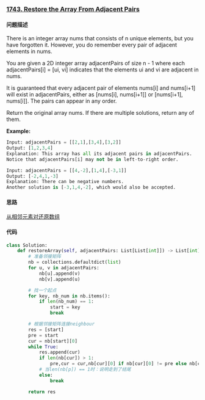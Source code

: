 ### [1743. Restore the Array From Adjacent Pairs](https://leetcode-cn.com/problems/restore-the-array-from-adjacent-pairs/)

#### 问题描述
There is an integer array nums that consists of n unique elements, but you have forgotten it. However, you do remember every pair of adjacent elements in nums.

You are given a 2D integer array adjacentPairs of size n - 1 where each adjacentPairs[i] = [ui, vi] indicates that the elements ui and vi are adjacent in nums.

It is guaranteed that every adjacent pair of elements nums[i] and nums[i+1] will exist in adjacentPairs, either as [nums[i], nums[i+1]] or [nums[i+1], nums[i]]. The pairs can appear in any order.

Return the original array nums. If there are multiple solutions, return any of them.

**Example:**
```python
Input: adjacentPairs = [[2,1],[3,4],[3,2]]
Output: [1,2,3,4]
Explanation: This array has all its adjacent pairs in adjacentPairs.
Notice that adjacentPairs[i] may not be in left-to-right order.
```
```python
Input: adjacentPairs = [[4,-2],[1,4],[-3,1]]
Output: [-2,4,1,-3]
Explanation: There can be negative numbers.
Another solution is [-3,1,4,-2], which would also be accepted.
```

#### 思路
[从相邻元素对还原数组](https://leetcode-cn.com/problems/restore-the-array-from-adjacent-pairs/solution/yi-kan-jiu-dong-cong-xiang-lin-yuan-su-d-89t0/)

#### 代码

```python
class Solution:
    def restoreArray(self, adjacentPairs: List[List[int]]) -> List[int]:
        # 准备邻接矩阵
        nb = collections.defaultdict(list)
        for u, v in adjacentPairs:
            nb[u].append(v)
            nb[v].append(u)

        # 找一个起点
        for key, nb_num in nb.items():
            if len(nb_num) == 1:
                start = key
                break

        # 根据邻接矩阵连接neighbour
        res = [start]
        pre = start
        cur = nb[start][0]
        while True:
            res.append(cur)
            if len(nb[cur]) > 1:
                pre,cur = cur,nb[cur][0] if nb[cur][0] != pre else nb[cur][1]
            # 当len(nb[p]) == 1时：说明走到了结尾
            else:
                break

        return res
```